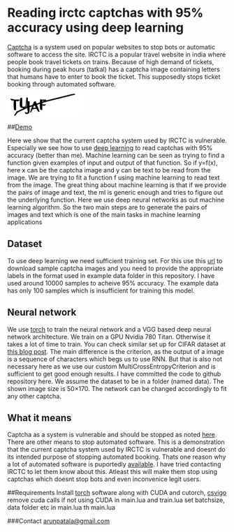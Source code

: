 

# Reading irctc captchas with 95% accuracy using deep learning


[Captcha](https://en.wikipedia.org/wiki/CAPTCHA) is a system used on popular websites to stop bots or automatic software to access the site. IRCTC is a popular travel website in india where people book travel tickets on trains. Because of high demand of tickets, booking during peak hours (tatkal) has a captcha image containing letters that humans have to enter to book the ticket. This supposedly stops ticket booking through automated software. 

![Example](data/captchaImage.1.png?raw=true "IRCTC captcha")

##[Demo](http://ec2-52-87-246-227.compute-1.amazonaws.com/demo)

Here we show that the current captcha system used by IRCTC is vulnerable. Especially we see how to use [deep learning](https://en.wikipedia.org/wiki/Deep_learning) to read captchas with 95% accuracy (better than me). Machine learning can be seen as trying to find a function given examples of input and output of that function. So if y=f(x), here x can be the captcha image and y can be text to be read from the image. We are trying to fit a function f using machine learning to read text from the image. The great thing about machine learning is that if we provide the pairs of image and text, the ml is generic enough and tries to figure out the underlying function. Here we use deep neural networks as out machine learning algorithm. So the two main steps are to generate the pairs of images and text which is one of the main tasks in machine learning applications


## Dataset
To use deep learning we need sufficient training set. For this use this [url](https://www.irctc.co.in/eticketing/captchaImage) to download sample captcha images and you need to provide the appropriate labels in the format used in example data folder in this repository. I have used around 10000 samples to acheive 95% accuracy. The example data has only 100 samples which is insufficient for training this model. 

## Neural network 
We use [torch](http://torch.ch/) to train the neural network and a VGG based deep neural network architecture. We train on a GPU Nvidia 780 Titan. Otherwise it takes a lot of time to train. You can check similar set up for CIFAR dataset at [this blog post](http://torch.ch/blog/2015/07/30/cifar.html). The main difference is the criterion, as the output of a image is a sequence of characters which begs us to use RNN. But that is also not necessary here as we use our custom MultiCrossEntropyCriterion and is sufficient to get good enough results. I have committed the code to github repository here. We assume the dataset to be in a folder (named data). The shown image size is 50×170. The network can be changed accordingly to fit any other captcha. 

## What it means
Captcha as a system is vulnerable and should be stopped as noted [here](http://www.geek.com/news/ai-beats-captcha-with-90-success-but-google-has-something-new-1575339/). There are other means to stop automated software. This is a demonstration that the current captcha system used by IRCTC is vulnerable and doesnt do its intended purpose of stopping automated booking. Thats one reason why a lot of automated software is puportedly [available](http://timesofindia.indiatimes.com/tech/tech-news/IRCTC-website-is-sitting-duck-to-hackware/articleshow/50412277.cms). I have tried contacting IRCTC to let them know about this. Atleast this will make them stop using captchas which doesnt stop bots and even inconvenice legit users. 

##Requirements
Install [torch](http://torch.ch/) software along with CUDA and cutorch, [csvigo](https://github.com/clementfarabet/lua---csv)
remove cuda calls if not using CUDA in main.lua and train.lua
set batchsize, data folder etc in main.lua
th main.lua


###Contact
arunpatala@gmail.com
